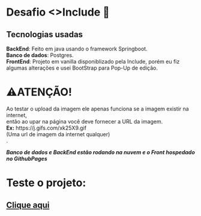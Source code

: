 <h1>Desafio <>Include 🦆</h1>
<h2>Tecnologias usadas</h2>
<strong>BackEnd</strong>: Feito em java usando o framework Springboot.<br>
<strong>Banco de dados</strong>: Postgres.<br>
<strong>FrontEnd</strong>: Projeto em vanilla disponiblizado pela Include, porém eu fiz algumas alterações e usei BootStrap para Pop-Up de edição.<br>

<h1>⚠️ATENÇÃO!</h1>
Ao testar o upload da imagem ele apenas funciona se a imagem existir na internet,<br>
então ao upar na página você deve fornecer a URL da imagem.<br>
<strong>Ex:</strong> https://j.gifs.com/xk25X9.gif <br>(Uma url de imagem da internet qualquer)<br>.<br>

<strong>*Banco de dados e BackEnd estão rodando na nuvem e o Front hospedado no GithubPages*</strong><br>
<h1>Teste o projeto:</h1>
<h2><a href="https://allan-wariss.github.io/Desafio-Include-EJ/">Clique aqui</a></h2>

